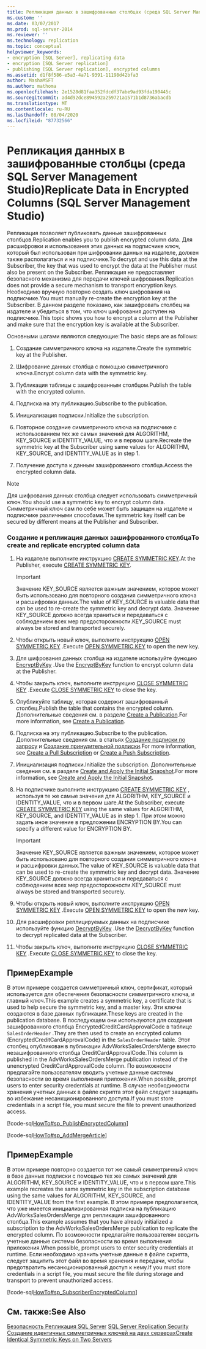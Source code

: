 ```yaml
---
title: Репликация данных в зашифрованных столбцах (среда SQL Server Management Studio) | Документация Майкрософт
ms.custom: ''
ms.date: 03/07/2017
ms.prod: sql-server-2014
ms.reviewer: ''
ms.technology: replication
ms.topic: conceptual
helpviewer_keywords:
- encryption [SQL Server], replicating data
- encryption [SQL Server replication]
- publishing [SQL Server replication], encrypted columns
ms.assetid: d1f8f586-e5a3-4a71-9391-11198d42bfa3
author: MashaMSFT
ms.author: mathoma
ms.openlocfilehash: 2e1528d81faa352fdcdf37abe9ad93fda190445c
ms.sourcegitcommit: ad4d92dce894592a259721a1571b1d8736abacdb
ms.translationtype: MT
ms.contentlocale: ru-RU
ms.lasthandoff: 08/04/2020
ms.locfileid: "87732566"
---
```

# <a name="replicate-data-in-encrypted-columns-sql-server-management-studio"></a><span data-ttu-id="eaca7-102">Репликация данных в зашифрованные столбцы (среда SQL Server Management Studio)</span><span class="sxs-lookup"><span data-stu-id="eaca7-102">Replicate Data in Encrypted Columns (SQL Server Management Studio)</span></span>
  <span data-ttu-id="eaca7-103">Репликация позволяет публиковать данные зашифрованных столбцов.</span><span class="sxs-lookup"><span data-stu-id="eaca7-103">Replication enables you to publish encrypted column data.</span></span> <span data-ttu-id="eaca7-104">Для расшифровки и использования этих данных на подписчике ключ, который был использован при шифровании данных на издателе, должен также располагаться и на подписчике.</span><span class="sxs-lookup"><span data-stu-id="eaca7-104">To decrypt and use this data at the Subscriber, the key that was used to encrypt the data at the Publisher must also be present on the Subscriber.</span></span> <span data-ttu-id="eaca7-105">Репликация не предоставляет безопасного механизма для передачи ключей шифрования.</span><span class="sxs-lookup"><span data-stu-id="eaca7-105">Replication does not provide a secure mechanism to transport encryption keys.</span></span> <span data-ttu-id="eaca7-106">Необходимо вручную повторно создать ключ шифрования на подписчике.</span><span class="sxs-lookup"><span data-stu-id="eaca7-106">You must manually re-create the encryption key at the Subscriber.</span></span> <span data-ttu-id="eaca7-107">В данном разделе показано, как зашифровать столбец на издателе и убедиться в том, что ключ шифрования доступен на подписчике.</span><span class="sxs-lookup"><span data-stu-id="eaca7-107">This topic shows you how to encrypt a column at the Publisher and make sure that the encryption key is available at the Subscriber.</span></span>  
  
 <span data-ttu-id="eaca7-108">Основными шагами являются следующие:</span><span class="sxs-lookup"><span data-stu-id="eaca7-108">The basic steps are as follows:</span></span>  
  
1.  <span data-ttu-id="eaca7-109">Создание симметричного ключа на издателе.</span><span class="sxs-lookup"><span data-stu-id="eaca7-109">Create the symmetric key at the Publisher.</span></span>  
  
2.  <span data-ttu-id="eaca7-110">Шифрование данных столбца с помощью симметричного ключа.</span><span class="sxs-lookup"><span data-stu-id="eaca7-110">Encrypt column data with the symmetric key.</span></span>  
  
3.  <span data-ttu-id="eaca7-111">Публикация таблицы с зашифрованным столбцом.</span><span class="sxs-lookup"><span data-stu-id="eaca7-111">Publish the table with the encrypted column.</span></span>  
  
4.  <span data-ttu-id="eaca7-112">Подписка на эту публикацию.</span><span class="sxs-lookup"><span data-stu-id="eaca7-112">Subscribe to the publication.</span></span>  
  
5.  <span data-ttu-id="eaca7-113">Инициализация подписки.</span><span class="sxs-lookup"><span data-stu-id="eaca7-113">Initialize the subscription.</span></span>  
  
6.  <span data-ttu-id="eaca7-114">Повторное создание симметричного ключа на подписчике с использованием тех же самых значений для ALGORITHM, KEY_SOURCE и IDENTITY_VALUE, что и в первом шаге.</span><span class="sxs-lookup"><span data-stu-id="eaca7-114">Recreate the symmetric key at the Subscriber using same values for ALGORITHM, KEY_SOURCE, and IDENTITY_VALUE as in step 1.</span></span>  
  
7.  <span data-ttu-id="eaca7-115">Получение доступа к данным зашифрованного столбца.</span><span class="sxs-lookup"><span data-stu-id="eaca7-115">Access the encrypted column data.</span></span>  
  
> [!NOTE]  
>  <span data-ttu-id="eaca7-116">Для шифрования данных столбца следует использовать симметричный ключ.</span><span class="sxs-lookup"><span data-stu-id="eaca7-116">You should use a symmetric key to encrypt column data.</span></span> <span data-ttu-id="eaca7-117">Симметричный ключ сам по себе может быть защищен на издателе и подписчике различными способами.</span><span class="sxs-lookup"><span data-stu-id="eaca7-117">The symmetric key itself can be secured by different means at the Publisher and Subscriber.</span></span>  
  
### <a name="to-create-and-replicate-encrypted-column-data"></a><span data-ttu-id="eaca7-118">Создание и репликация данных зашифрованного столбца</span><span class="sxs-lookup"><span data-stu-id="eaca7-118">To create and replicate encrypted column data</span></span>  
  
1.  <span data-ttu-id="eaca7-119">На издателе выполните инструкцию [CREATE SYMMETRIC KEY](/sql/t-sql/statements/create-symmetric-key-transact-sql).</span><span class="sxs-lookup"><span data-stu-id="eaca7-119">At the Publisher, execute [CREATE SYMMETRIC KEY](/sql/t-sql/statements/create-symmetric-key-transact-sql).</span></span>  
  
    > [!IMPORTANT]  
    >  <span data-ttu-id="eaca7-120">Значение KEY_SOURCE является важным значением, которое может быть использовано для повторного создания симметричного ключа и расшифровки данных.</span><span class="sxs-lookup"><span data-stu-id="eaca7-120">The value of KEY_SOURCE is valuable data that can be used to re-create the symmetric key and decrypt data.</span></span> <span data-ttu-id="eaca7-121">Значение KEY_SOURCE должно всегда храниться и передаваться с соблюдением всех мер предосторожности.</span><span class="sxs-lookup"><span data-stu-id="eaca7-121">KEY_SOURCE must always be stored and transported securely.</span></span>  
  
2.  <span data-ttu-id="eaca7-122">Чтобы открыть новый ключ, выполните инструкцию [OPEN SYMMETRIC KEY](/sql/t-sql/statements/open-symmetric-key-transact-sql) .</span><span class="sxs-lookup"><span data-stu-id="eaca7-122">Execute [OPEN SYMMETRIC KEY](/sql/t-sql/statements/open-symmetric-key-transact-sql) to open the new key.</span></span>  
  
3.  <span data-ttu-id="eaca7-123">Для шифрования данных столбца на издателе используйте функцию [EncryptByKey](/sql/t-sql/functions/encryptbykey-transact-sql) .</span><span class="sxs-lookup"><span data-stu-id="eaca7-123">Use the [EncryptByKey](/sql/t-sql/functions/encryptbykey-transact-sql) function to encrypt column data at the Publisher.</span></span>  
  
4.  <span data-ttu-id="eaca7-124">Чтобы закрыть ключ, выполните инструкцию [CLOSE SYMMETRIC KEY](/sql/t-sql/statements/close-symmetric-key-transact-sql) .</span><span class="sxs-lookup"><span data-stu-id="eaca7-124">Execute [CLOSE SYMMETRIC KEY](/sql/t-sql/statements/close-symmetric-key-transact-sql) to close the key.</span></span>  
  
5.  <span data-ttu-id="eaca7-125">Опубликуйте таблицу, которая содержит зашифрованный столбец.</span><span class="sxs-lookup"><span data-stu-id="eaca7-125">Publish the table that contains the encrypted column.</span></span> <span data-ttu-id="eaca7-126">Дополнительные сведения см. в разделе [Create a Publication](../publish/create-a-publication.md).</span><span class="sxs-lookup"><span data-stu-id="eaca7-126">For more information, see [Create a Publication](../publish/create-a-publication.md).</span></span>  
  
6.  <span data-ttu-id="eaca7-127">Подписка на эту публикацию.</span><span class="sxs-lookup"><span data-stu-id="eaca7-127">Subscribe to the publication.</span></span> <span data-ttu-id="eaca7-128">Дополнительные сведения см. в статьях [Создание подписки по запросу](../create-a-pull-subscription.md) и [Создание принудительной подписки](../create-a-push-subscription.md).</span><span class="sxs-lookup"><span data-stu-id="eaca7-128">For more information, see [Create a Pull Subscription](../create-a-pull-subscription.md) or [Create a Push Subscription](../create-a-push-subscription.md).</span></span>  
  
7.  <span data-ttu-id="eaca7-129">Инициализация подписки.</span><span class="sxs-lookup"><span data-stu-id="eaca7-129">Initialize the subscription.</span></span> <span data-ttu-id="eaca7-130">Дополнительные сведения см. в разделе [Create and Apply the Initial Snapshot](../create-and-apply-the-initial-snapshot.md).</span><span class="sxs-lookup"><span data-stu-id="eaca7-130">For more information, see [Create and Apply the Initial Snapshot](../create-and-apply-the-initial-snapshot.md).</span></span>  
  
8.  <span data-ttu-id="eaca7-131">На подписчике выполните инструкцию [CREATE SYMMETRIC KEY](/sql/t-sql/statements/create-symmetric-key-transact-sql) , используя те же самые значения для ALGORITHM, KEY_SOURCE и IDENTITY_VALUE, что и в первом шаге.</span><span class="sxs-lookup"><span data-stu-id="eaca7-131">At the Subscriber, execute [CREATE SYMMETRIC KEY](/sql/t-sql/statements/create-symmetric-key-transact-sql) using the same values for ALGORITHM, KEY_SOURCE, and IDENTITY_VALUE as in step 1.</span></span> <span data-ttu-id="eaca7-132">При этом можно задать иное значение в предложении ENCRYPTION BY.</span><span class="sxs-lookup"><span data-stu-id="eaca7-132">You can specify a different value for ENCRYPTION BY.</span></span>  
  
    > [!IMPORTANT]  
    >  <span data-ttu-id="eaca7-133">Значение KEY_SOURCE является важным значением, которое может быть использовано для повторного создания симметричного ключа и расшифровки данных.</span><span class="sxs-lookup"><span data-stu-id="eaca7-133">The value of KEY_SOURCE is valuable data that can be used to re-create the symmetric key and decrypt data.</span></span> <span data-ttu-id="eaca7-134">Значение KEY_SOURCE должно всегда храниться и передаваться с соблюдением всех мер предосторожности.</span><span class="sxs-lookup"><span data-stu-id="eaca7-134">KEY_SOURCE must always be stored and transported securely.</span></span>  
  
9. <span data-ttu-id="eaca7-135">Чтобы открыть новый ключ, выполните инструкцию [OPEN SYMMETRIC KEY](/sql/t-sql/statements/open-symmetric-key-transact-sql) .</span><span class="sxs-lookup"><span data-stu-id="eaca7-135">Execute [OPEN SYMMETRIC KEY](/sql/t-sql/statements/open-symmetric-key-transact-sql) to open the new key.</span></span>  
  
10. <span data-ttu-id="eaca7-136">Для расшифровки реплицируемых данных на подписчике используйте функцию [DecryptByKey](/sql/t-sql/functions/decryptbykey-transact-sql) .</span><span class="sxs-lookup"><span data-stu-id="eaca7-136">Use the [DecryptByKey](/sql/t-sql/functions/decryptbykey-transact-sql) function to decrypt replicated data at the Subscriber.</span></span>  
  
11. <span data-ttu-id="eaca7-137">Чтобы закрыть ключ, выполните инструкцию [CLOSE SYMMETRIC KEY](/sql/t-sql/statements/close-symmetric-key-transact-sql) .</span><span class="sxs-lookup"><span data-stu-id="eaca7-137">Execute [CLOSE SYMMETRIC KEY](/sql/t-sql/statements/close-symmetric-key-transact-sql) to close the key.</span></span>  
  
## <a name="example"></a><span data-ttu-id="eaca7-138">Пример</span><span class="sxs-lookup"><span data-stu-id="eaca7-138">Example</span></span>  
 <span data-ttu-id="eaca7-139">В этом примере создается симметричный ключ, сертификат, который используется для обеспечения безопасности симметричного ключа, и главный ключ.</span><span class="sxs-lookup"><span data-stu-id="eaca7-139">This example creates a symmetric key, a certificate that is used to help secure the symmetric key, and a master key.</span></span> <span data-ttu-id="eaca7-140">Эти ключи создаются в базе данных публикации.</span><span class="sxs-lookup"><span data-stu-id="eaca7-140">These keys are created in the publication database.</span></span> <span data-ttu-id="eaca7-141">В последующем они используются для создания зашифрованного столбца EncryptedCreditCardApprovalCode в таблице `SalesOrderHeader` .</span><span class="sxs-lookup"><span data-stu-id="eaca7-141">They are then used to create an encrypted column (EncryptedCreditCardApprovalCode) in the `SalesOrderHeader` table.</span></span> <span data-ttu-id="eaca7-142">Этот столбец опубликован в публикации AdvWorksSalesOrdersMerge вместо незашифрованного столбца CreditCardApprovalCode.</span><span class="sxs-lookup"><span data-stu-id="eaca7-142">This column is published in the AdvWorksSalesOrdersMerge publication instead of the unencrypted CreditCardApprovalCode column.</span></span> <span data-ttu-id="eaca7-143">По возможности предлагайте пользователям вводить учетные данные системы безопасности во время выполнения приложения.</span><span class="sxs-lookup"><span data-stu-id="eaca7-143">When possible, prompt users to enter security credentials at runtime.</span></span> <span data-ttu-id="eaca7-144">В случае необходимости хранения учетных данных в файле скрипта этот файл следует защищать во избежание несанкционированного доступа.</span><span class="sxs-lookup"><span data-stu-id="eaca7-144">If you must store credentials in a script file, you must secure the file to prevent unauthorized access.</span></span>  
  
 [!code-sql[HowTo#sp_PublishEncryptedColumn](../../../snippets/tsql/SQL15/replication/howto/tsql/publishencryptedcolumn.sql#sp_publishencryptedcolumn)]  
  
 [!code-sql[HowTo#sp_AddMergeArticle](../../../snippets/tsql/SQL15/replication/howto/tsql/createmergepub.sql#sp_addmergearticle)]  
  
## <a name="example"></a><span data-ttu-id="eaca7-145">Пример</span><span class="sxs-lookup"><span data-stu-id="eaca7-145">Example</span></span>  
 <span data-ttu-id="eaca7-146">В этом примере повторно создается тот же самый симметричный ключ в базе данных подписки с помощью тех же самых значений для ALGORITHM, KEY_SOURCE и IDENTITY_VALUE, что и в первом шаге.</span><span class="sxs-lookup"><span data-stu-id="eaca7-146">This example recreates the same symmetric key in the subscription database using the same values for ALGORITHM, KEY_SOURCE, and IDENTITY_VALUE from the first example.</span></span> <span data-ttu-id="eaca7-147">В этом примере предполагается, что уже имеется инициализированная подписка на публикацию AdvWorksSalesOrdersMerge для репликации зашифрованного столбца.</span><span class="sxs-lookup"><span data-stu-id="eaca7-147">This example assumes that you have already initialized a subscription to the AdvWorksSalesOrdersMerge publication to replicate the encrypted column.</span></span> <span data-ttu-id="eaca7-148">По возможности предлагайте пользователям вводить учетные данные системы безопасности во время выполнения приложения.</span><span class="sxs-lookup"><span data-stu-id="eaca7-148">When possible, prompt users to enter security credentials at runtime.</span></span> <span data-ttu-id="eaca7-149">Если необходимо хранить учетные данные в файле скрипта, следует защитить этот файл во время хранения и передачи, чтобы предотвратить несанкционированный доступ к нему.</span><span class="sxs-lookup"><span data-stu-id="eaca7-149">If you must store credentials in a script file, you must secure the file during storage and transport to prevent unauthorized access.</span></span>  
  
 [!code-sql[HowTo#sp_SubscriberEncryptedColumn](../../../snippets/tsql/SQL15/replication/howto/tsql/subscriberencryptedcolumn.sql#sp_subscriberencryptedcolumn)]  
  
## <a name="see-also"></a><span data-ttu-id="eaca7-150">См. также:</span><span class="sxs-lookup"><span data-stu-id="eaca7-150">See Also</span></span>  
 <span data-ttu-id="eaca7-151">[Безопасность Репликация SQL Server](view-and-modify-replication-security-settings.md) </span><span class="sxs-lookup"><span data-stu-id="eaca7-151">[SQL Server Replication Security](view-and-modify-replication-security-settings.md) </span></span>  
 [<span data-ttu-id="eaca7-152">Создание идентичных симметричных ключей на двух серверах</span><span class="sxs-lookup"><span data-stu-id="eaca7-152">Create Identical Symmetric Keys on Two Servers</span></span>](../../security/encryption/create-identical-symmetric-keys-on-two-servers.md)  
  
  
